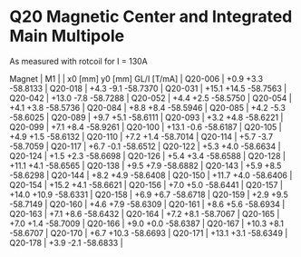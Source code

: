 Q20 Magnetic Center and Integrated Main Multipole
=================================================

As measured with rotcoil for I = 130A

Magnet  |             M1               |
        | x0 [mm]  y0 [mm] GL/I [T/mA] |
Q20-006 |    +0.9     +3.3   -58.8133  |
Q20-018 |    +4.3     -9.1   -58.7370  |
Q20-031 |   +15.1    +14.5   -58.7563  |
Q20-042 |   +13.0     -7.8   -58.7288  |
Q20-052 |    +4.4     +2.5   -58.5750  |
Q20-054 |    +4.1     +3.8   -58.5736  |
Q20-084 |    +8.8     +8.4   -58.5946  |
Q20-085 |    +4.2     -5.3   -58.6025  |
Q20-089 |    +9.7     +5.1   -58.6111  |
Q20-093 |    +3.2     +4.8   -58.6221  |
Q20-099 |    +7.1     +8.4   -58.9261  |
Q20-100 |   +13.1     -0.6   -58.6187  |
Q20-105 |    +4.9     +1.5   -58.6132  |
Q20-110 |    +7.2     +1.4   -58.7014  |
Q20-114 |    +5.7     -3.7   -58.7059  |
Q20-117 |    +6.7     -0.1   -58.6512  |
Q20-122 |    +5.3     +4.0   -58.6634  |
Q20-124 |    +1.5     +2.3   -58.6698  |
Q20-126 |    +5.4     +3.4   -58.6588  |
Q20-128 |   +11.1     +4.1   -58.6565  |
Q20-138 |    +9.5     +7.9   -58.6882  |
Q20-143 |    +5.9     +8.5   -58.6298  |
Q20-144 |    +8.2     +4.9   -58.6408  |
Q20-150 |   +11.7     +4.0   -58.6406  |
Q20-154 |   +15.2     +4.1   -58.6621  |
Q20-156 |    +7.0     +5.0   -58.6441  |
Q20-157 |   +14.0    +10.9   -58.6331  |
Q20-158 |    +6.9     +6.7   -58.6718  |
Q20-159 |    +2.9     +9.5   -58.7149  |
Q20-160 |    +4.6     +7.9   -58.6309  |
Q20-161 |    +8.6     +5.6   -58.6934  |
Q20-163 |    +7.1     +8.6   -58.6432  |
Q20-164 |    +7.2     +8.1   -58.7067  |
Q20-165 |    +7.0     +1.4   -58.7009  |
Q20-166 |    +9.0     +0.0   -58.6387  |
Q20-167 |   +10.3     +8.1   -58.6707  |
Q20-170 |    +6.7    +10.3   -58.6693  |
Q20-171 |   +13.1     +3.1   -58.6349  |
Q20-178 |    +3.9     -2.1   -58.6833  |
